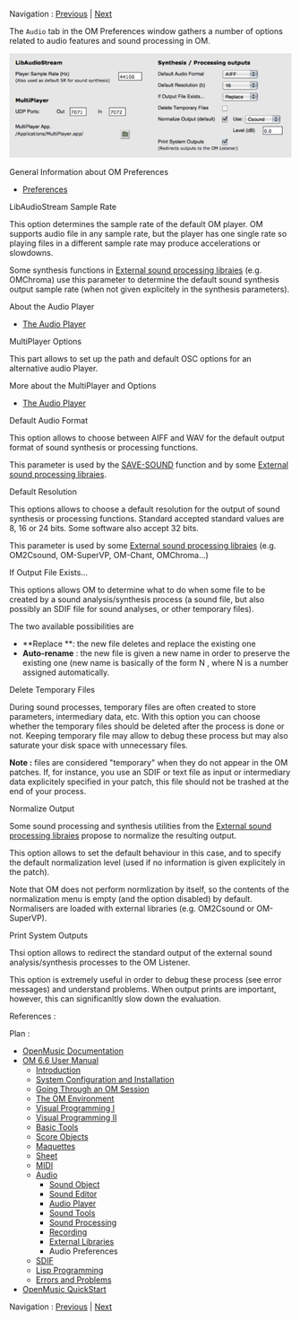 
Navigation : [Previous](Externals "page précédente\(External
Libraries\)") | [Next](SDIF "Next\(SDIF\)")


The `Audio` tab in the OM Preferences window gathers a number of options
related to audio features and sound processing in OM.

[![](../res/audioprefs_1.png)](../res/audioprefs.png "Cliquez pour agrandir")

General Information about OM Preferences

  * [Preferences](Preferences)

LibAudioStream Sample Rate

This option determines the sample rate of the default OM player. OM supports
audio file in any sample rate, but the player has one single rate so playing
files in a different sample rate may produce accelerations or slowdowns.

Some synthesis functions in [External sound processing
libraies](Externals) (e.g. OMChroma) use this parameter to determine the
default sound synthesis output sample rate (when not given explicitely in the
synthesis parameters).

About the Audio Player

  * [The Audio Player](AudioPlayer)

MultiPlayer Options

This part allows to set up the path and default OSC options for an alternative
audio Player.

More about the MultiPlayer and Options

  * [The Audio Player](AudioPlayer)

Default Audio Format

This option allows to choose between AIFF and WAV for the default output
format of sound synthesis or processing functions.

This parameter is used by the [SAVE-SOUND](SoundProcessing) function and
by some [External sound processing libraies](Externals).

Default Resolution

This options allows to choose a default resolution for the output of sound
synthesis or processing functions. Standard accepted standard values are 8, 16
or 24 bits. Some software also accept 32 bits.

This parameter is used by some [External sound processing
libraies](Externals) (e.g. OM2Csound, OM-SuperVP, OM-Chant, OMChroma...)

If Output File Exists...

This options allows OM to determine what to do when some file to be created by
a sound analysis/synthesis process (a sound file, but also possibly an SDIF
file for sound analyses, or other temporary files).

The two available possibilities are

  * **Replace  **: the new file deletes and replace the existing one
  * **Auto-rename**  : the new file is given a new name in order to preserve the existing one (new name is basically of the form <existingname> N , where  N is a number assigned automatically.

Delete Temporary Files

During sound processes, temporary files are often created to store parameters,
intermediary data, etc. With this option you can choose whether the temporary
files should be deleted after the process is done or not. Keeping temporary
file may allow to debug these process but may also saturate your disk space
with unnecessary files.

**Note  :** files are considered "temporary" when they do not appear in the OM
patches. If, for instance, you use an SDIF or text file as input or
intermediary data explicitely specified in your patch, this file should not be
trashed at the end of your process.

Normalize Output

Some sound processing and synthesis utilities from the [External sound
processing libraies](Externals) propose to normalize the resulting
output.

This option allows to set the default behaviour in this case, and to specify
the default normalization level (used if no information is given explicitely
in the patch).

Note that OM does not perform normlization by itself, so the contents of the
normalization menu is empty (and the option disabled) by default. Normalisers
are loaded with external libraries (e.g. OM2Csound or OM-SuperVP).

Print System Outputs

Thsi option allows to redirect the standard output of the external sound
analysis/synthesis processes to the OM Listener.

This option is  extremely useful in order to debug these process (see error
messages) and understand problems. When output prints are important, however,
this can significanltly slow down the evaluation.

References :

Plan :

  * [OpenMusic Documentation](OM-Documentation)
  * [OM 6.6 User Manual](OM-User-Manual)
    * [Introduction](00-Sommaire)
    * [System Configuration and Installation](Installation)
    * [Going Through an OM Session](Goingthrough)
    * [The OM Environment](Environment)
    * [Visual Programming I](BasicVisualProgramming)
    * [Visual Programming II](AdvancedVisualProgramming)
    * [Basic Tools](BasicObjects)
    * [Score Objects](ScoreObjects)
    * [Maquettes](Maquettes)
    * [Sheet](Sheet)
    * [MIDI](MIDI)
    * [Audio](Audio)
      * [Sound Object](Sound)
      * [Sound Editor](SoundEditor)
      * [Audio Player](AudioPlayer)
      * [Sound Tools](SoundTools)
      * [Sound Processing](SoundProcessing)
      * [Recording](SoundRecording)
      * [External Libraries](Externals)
      * Audio Preferences
    * [SDIF](SDIF)
    * [Lisp Programming](Lisp)
    * [Errors and Problems](errors)
  * [OpenMusic QuickStart](QuickStart-Chapters)

Navigation : [Previous](Externals "page précédente\(External
Libraries\)") | [Next](SDIF "Next\(SDIF\)")

